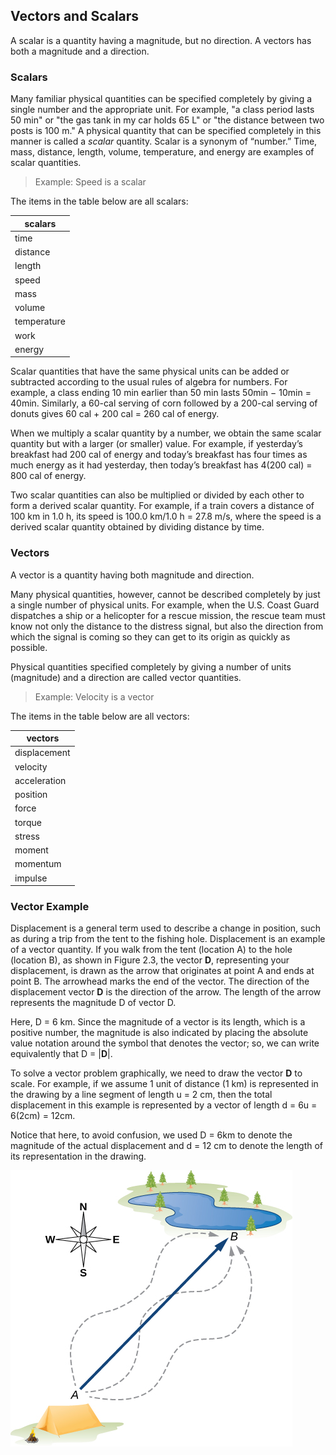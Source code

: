 ## Vectors and Scalars

A scalar is a quantity having a magnitude, but no direction. A vectors has both a magnitude and a direction.

### Scalars

Many familiar physical quantities can be specified completely by giving a single number and the appropriate unit. For example, "a class period lasts 50 min" or "the gas tank in my car holds 65 L" or "the distance between two posts is 100 m." A physical quantity that can be specified completely in this manner is called a _scalar_ quantity. Scalar is a synonym of “number.” Time, mass, distance, length, volume, temperature, and energy are examples of scalar quantities.

 > Example: Speed is a scalar

 The items in the table below are all scalars:

 | scalars |
 | --- |
 | time |
 | distance |
 | length |
 | speed |
 | mass |
 | volume |
 | temperature |
 | work |
 | energy |

 Scalar quantities that have the same physical units can be added or subtracted according to the usual rules of algebra for numbers. For example, a class ending 10 min earlier than 50 min lasts  50min − 10min = 40min. Similarly, a 60-cal serving of corn followed by a 200-cal serving of donuts gives  60 cal + 200 cal = 260 cal of energy.
 
 When we multiply a scalar quantity by a number, we obtain the same scalar quantity but with a larger (or smaller) value. For example, if yesterday’s breakfast had 200 cal of energy and today’s breakfast has four times as much energy as it had yesterday, then today’s breakfast has  4(200 cal) = 800 cal of energy.
 
 Two scalar quantities can also be multiplied or divided by each other to form a derived scalar quantity. For example, if a train covers a distance of 100 km in 1.0 h, its speed is 100.0 km/1.0 h = 27.8 m/s, where the speed is a derived scalar quantity obtained by dividing distance by time.

### Vectors

A vector is a quantity having both magnitude and direction.

Many physical quantities, however, cannot be described completely by just a single number of physical units. For example, when the U.S. Coast Guard dispatches a ship or a helicopter for a rescue mission, the rescue team must know not only the distance to the distress signal, but also the direction from which the signal is coming so they can get to its origin as quickly as possible.

Physical quantities specified completely by giving a number of units (magnitude) and a direction are called vector quantities. 

 > Example: Velocity is a vector
 
 The items in the table below are all vectors:
 
 | vectors|
 | --- |
 | displacement |
 | velocity |
 | acceleration |
 | position |
 | force |
 | torque |
 | stress |
 | moment |
 | momentum |
 | impulse |

### Vector Example

Displacement is a general term used to describe a change in position, such as during a trip from the tent to the fishing hole. Displacement is an example of a vector quantity. If you walk from the tent (location A) to the hole (location B), as shown in Figure 2.3, the vector **D**, representing your displacement, is drawn as the arrow that originates at point A and ends at point B. The arrowhead marks the end of the vector. The direction of the displacement vector **D** is the direction of the arrow. The length of the arrow represents the magnitude D of vector D.

Here, D = 6 km. Since the magnitude of a vector is its length, which is a positive number, the magnitude is also indicated by placing the absolute value notation around the symbol that denotes the vector; so, we can write equivalently that D = |**D**|.

To solve a vector problem graphically, we need to draw the vector **D** to scale. For example, if we assume 1 unit of distance (1 km) is represented in the drawing by a line segment of length u = 2 cm, then the total displacement in this example is represented by a vector of length d = 6u = 6(2cm) = 12cm.

Notice that here, to avoid confusion, we used D = 6km to denote the magnitude of the actual displacement and d = 12 cm to denote the length of its representation in the drawing.

![displacement_vector](images/displacement_vector.jpg)
